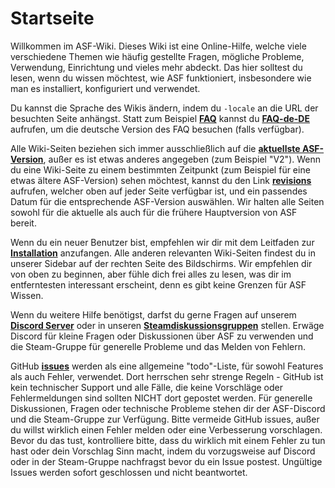 # Startseite

Willkommen im ASF-Wiki. Dieses Wiki ist eine Online-Hilfe, welche viele verschiedene Themen wie häufig gestellte Fragen, mögliche Probleme, Verwendung, Einrichtung und vieles mehr abdeckt. Das hier solltest du lesen, wenn du wissen möchtest, wie ASF funktioniert, insbesondere wie man es installiert, konfiguriert und verwendet.

Du kannst die Sprache des Wikis ändern, indem du `-locale` an die URL der besuchten Seite anhängst. Statt zum Beispiel **[FAQ](https://github.com/JustArchi/ArchiSteamFarm/wiki/FAQ)** kannst du **[FAQ-de-DE](https://github.com/JustArchi/ArchiSteamFarm/wiki/FAQ-de-DE)** aufrufen, um die deutsche Version des FAQ besuchen (falls verfügbar).

Alle Wiki-Seiten beziehen sich immer ausschließlich auf die **[aktuellste ASF-Version](https://github.com/JustArchi/ArchiSteamFarm/releases)**, außer es ist etwas anderes angegeben (zum Beispiel "V2"). Wenn du eine Wiki-Seite zu einem bestimmten Zeitpunkt (zum Beispiel für eine etwas ältere ASF-Version) sehen möchtest, kannst du den Link **[revisions](https://github.com/JustArchi/ArchiSteamFarm/wiki/_history)** aufrufen, welcher oben auf jeder Seite verfügbar ist, und ein passendes Datum für die entsprechende ASF-Version auswählen. Wir halten alle Seiten sowohl für die aktuelle als auch für die frühere Hauptversion von ASF bereit.

Wenn du ein neuer Benutzer bist, empfehlen wir dir mit dem Leitfaden zur **[Installation](https://github.com/JustArchi/ArchiSteamFarm/wiki/Setting-up-de-DE)** anzufangen. Alle anderen relevanten Wiki-Seiten findest du in unserer Sidebar auf der rechten Seite des Bildschirms. Wir empfehlen dir von oben zu beginnen, aber fühle dich frei alles zu lesen, was dir im entferntesten interessant erscheint, denn es gibt keine Grenzen für ASF Wissen.

Wenn du weitere Hilfe benötigst, darfst du gerne Fragen auf unserem **[Discord Server](https://discord.gg/hSQgt8j)** oder in unseren **[Steamdiskussionsgruppen](https://steamcommunity.com/groups/ascfarm/discussions/1)** stellen. Erwäge Discord für kleine Fragen oder Diskussionen über ASF zu verwenden und die Steam-Gruppe für generelle Probleme und das Melden von Fehlern.

GitHub **[issues](https://github.com/JustArchi/ArchiSteamFarm/issues)** werden als eine allgemeine "todo"-Liste, für sowohl Features als auch Fehler, verwendet. Dort herrschen sehr strenge Regeln - GitHub ist kein technischer Support und alle Fälle, die keine Vorschläge oder Fehlermeldungen sind sollten NICHT dort gepostet werden. Für generelle Diskussionen, Fragen oder technische Probleme stehen dir der ASF-Discord und die Steam-Gruppe zur Verfügung. Bitte vermeide GitHub issues, außer du willst wirklich einen Fehler melden oder eine Verbesserung vorschlagen. Bevor du das tust, kontrolliere bitte, dass du wirklich mit einem Fehler zu tun hast oder dein Vorschlag Sinn macht, indem du vorzugsweise auf Discord oder in der Steam-Gruppe nachfragst bevor du ein Issue postest. Ungültige Issues werden sofort geschlossen und nicht beantwortet.